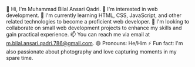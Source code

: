 👋 Hi, I'm Muhammad Bilal Ansari Qadri.
👀 I'm interested in web development.
🌱 I'm currently learning HTML, CSS, JavaScript, and other related technologies to become a proficient web developer.
💞️ I'm looking to collaborate on small web development projects to enhance my skills and gain practical experience.
📫 You can reach me via email at m.bilal.ansari.qadri.786@gmail.com. 
😄 Pronouns: He/Him
⚡ Fun fact: I'm also passionate about photography and love capturing moments in my spare time.

<!---
muhammadbilalansariqadri/muhammadbilalansariqadri is a ✨ special ✨ repository because its `README.md` (this file) appears on your GitHub profile.
You can click the Preview link to take a look at your changes.
--->
